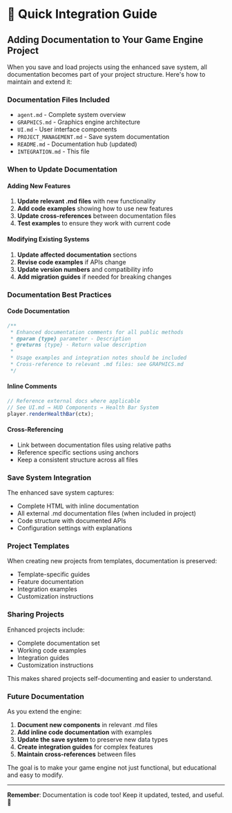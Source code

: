 # 🚀 Quick Integration Guide

## Adding Documentation to Your Game Engine Project

When you save and load projects using the enhanced save system, all documentation becomes part of your project structure. Here's how to maintain and extend it:

### Documentation Files Included
- `agent.md` - Complete system overview
- `GRAPHICS.md` - Graphics engine architecture  
- `UI.md` - User interface components
- `PROJECT_MANAGEMENT.md` - Save system documentation
- `README.md` - Documentation hub (updated)
- `INTEGRATION.md` - This file

### When to Update Documentation

#### Adding New Features
1. **Update relevant .md files** with new functionality
2. **Add code examples** showing how to use new features
3. **Update cross-references** between documentation files
4. **Test examples** to ensure they work with current code

#### Modifying Existing Systems
1. **Update affected documentation** sections
2. **Revise code examples** if APIs change
3. **Update version numbers** and compatibility info
4. **Add migration guides** if needed for breaking changes

### Documentation Best Practices

#### Code Documentation
```javascript
/**
 * Enhanced documentation comments for all public methods
 * @param {type} parameter - Description
 * @returns {type} - Return value description
 * 
 * Usage examples and integration notes should be included
 * Cross-reference to relevant .md files: see GRAPHICS.md
 */
```

#### Inline Comments
```javascript
// Reference external docs where applicable
// See UI.md → HUD Components → Health Bar System
player.renderHealthBar(ctx);
```

#### Cross-Referencing
- Link between documentation files using relative paths
- Reference specific sections using anchors
- Keep a consistent structure across all files

### Save System Integration

The enhanced save system captures:
- Complete HTML with inline documentation
- All external .md documentation files (when included in project)
- Code structure with documented APIs
- Configuration settings with explanations

### Project Templates

When creating new projects from templates, documentation is preserved:
- Template-specific guides
- Feature documentation
- Integration examples
- Customization instructions

### Sharing Projects

Enhanced projects include:
- Complete documentation set
- Working code examples
- Integration guides
- Customization instructions

This makes shared projects self-documenting and easier to understand.

### Future Documentation

As you extend the engine:
1. **Document new components** in relevant .md files
2. **Add inline code documentation** with examples
3. **Update the save system** to preserve new data types
4. **Create integration guides** for complex features
5. **Maintain cross-references** between files

The goal is to make your game engine not just functional, but educational and easy to modify.

---

**Remember**: Documentation is code too! Keep it updated, tested, and useful. 💖
